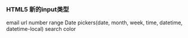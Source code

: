 ### HTML5 新的input类型
email   url   number   range   Date pickers(date, month, week, time, datetime, datetime-local)   search   color
